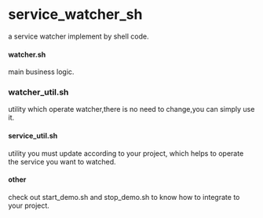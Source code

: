 # service_watcher_sh
a service watcher implement by shell code.

#### watcher.sh
main business logic.

### watcher_util.sh
utility which operate watcher,there is no need to change,you can simply use it.

#### service_util.sh
utility you must update according to your project, which helps to operate the service you want to watched.

#### other
check out start_demo.sh and stop_demo.sh to know how to integrate to your project.

